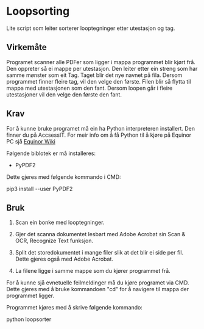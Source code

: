 # Loopsorting

Lite script som leiter sorterer looptegninger etter utestasjon og tag. 

## Virkemåte

Programet scanner alle PDFer som ligger i mappa programmet blir kjørt frå. Den oppreter så ei mappe per utestasjon.  Den leiter etter ein streng som har samme mønster som eit Tag. Taget blir det nye navnet på fila.
Dersom programmet finner fleire tag, vil den velge den første. Filen blir så flytta til mappa med utestasjonen som den fant. Dersom loopen går i fleire utestasjoner vil den velge den første den fant. 



## Krav

For å kunne bruke programet må ein ha Python interpreteren installert. Den finner du på AccsessIT. For meir info om å få Python til å kjøre på Equinor PC sjå [Equinor Wiki](https://wiki.equinor.com/wiki/index.php/Software:Python)

Følgende biblotek er må installeres:

- PyPDF2

Dette gjeres med følgende kommando i CMD:

pip3 install --user PyPDF2

## Bruk

1. Scan ein bonke med looptegninger.

2. Gjer det scanna dokumentet lesbart med Adobe Acrobat sin Scan & OCR, Recognize Text funksjon.

3. Split det storedokumentet i mange filer slik at det blir ei side per fil. Dette gjeres også med Adobe Acrobat. 

3. La filene ligge i samme mappe som du kjører programmet frå. 

For å kunne sjå evnetuelle feilmeldinger må du kjøre programet via CMD. Dette gjeres med å bruke kommandoen "cd" for å navigere til mappa der programmet ligger. 

Programmet kjøres med å skrive følgende kommando:

python loopsorter
